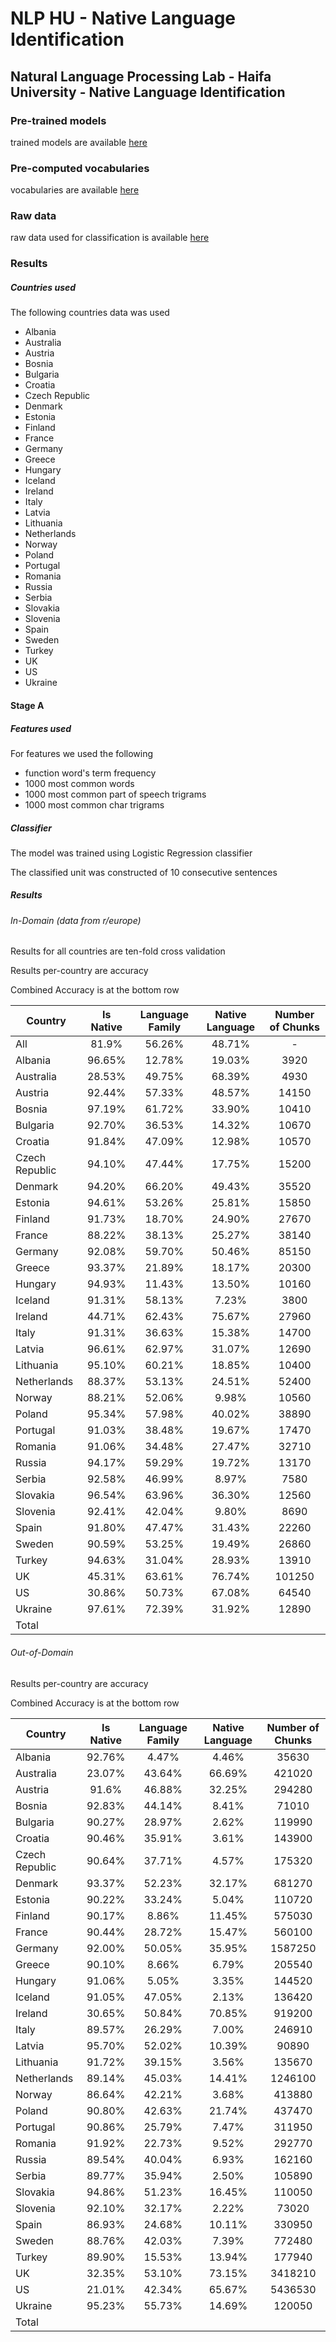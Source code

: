 # NLP HU - Native Language Identification
## Natural Language Processing Lab - Haifa University - Native Language Identification
### Pre-trained models
trained models are available [here](https://drive.google.com/open?id=1PFvy3NKD0Nc3V1LV1G_HZhWg3vCUZTCZ)
### Pre-computed vocabularies
vocabularies are available [here](https://drive.google.com/open?id=1Dq1HrPnJX1LvXuCc-3FjV5uGRInkpHwO)
### Raw data
raw data used for classification is available [here](https://drive.google.com/drive/folders/125RAHvCIHBR-jAUnIhqzWhdxh0mQ_fcv)

### Results
##### Countries used
The following countries data was used
* Albania
* Australia
* Austria
* Bosnia
* Bulgaria
* Croatia
* Czech Republic
* Denmark
* Estonia
* Finland
* France
* Germany
* Greece
* Hungary
* Iceland
* Ireland
* Italy
* Latvia
* Lithuania
* Netherlands
* Norway
* Poland
* Portugal
* Romania
* Russia
* Serbia
* Slovakia
* Slovenia
* Spain
* Sweden
* Turkey
* UK
* US
* Ukraine
#### Stage A
##### Features used
For features we used the following
* function word's term frequency
* 1000 most common words
* 1000 most common part of speech trigrams
* 1000 most common char trigrams
##### Classifier
The model was trained using Logistic Regression classifier

The classified unit was constructed of 10 consecutive sentences
##### Results
###### In-Domain (data from r/europe)
Results for all countries are ten-fold cross validation

Results per-country are accuracy

Combined Accuracy is at the bottom row

| Country | Is Native | Language Family | Native Language | Number of Chunks |
| --- | :---: | :---: | :---: | :---: |
| All | 81.9% |56.26% | 48.71% | - |
| Albania | 96.65% | 12.78% | 19.03% | 3920 |
| Australia | 28.53% | 49.75% | 68.39% | 4930 |
| Austria | 92.44% | 57.33% | 48.57% | 14150 |
| Bosnia | 97.19% | 61.72% | 33.90% | 10410 |
| Bulgaria | 92.70% | 36.53% | 14.32% | 10670 |
| Croatia | 91.84% | 47.09% | 12.98% | 10570 |
| Czech Republic | 94.10% | 47.44% | 17.75% | 15200 |
| Denmark | 94.20% | 66.20% | 49.43% | 35520 |
| Estonia | 94.61% | 53.26% | 25.81% | 15850 |
| Finland | 91.73% | 18.70% | 24.90% | 27670 |
| France | 88.22% | 38.13% | 25.27% | 38140 |
| Germany | 92.08% | 59.70% | 50.46% | 85150 |
| Greece | 93.37% | 21.89% | 18.17% | 20300 |
| Hungary | 94.93% | 11.43% | 13.50% | 10160 |
| Iceland | 91.31% | 58.13% | 7.23% | 3800 |
| Ireland | 44.71% | 62.43% | 75.67% | 27960 |
| Italy | 91.31% | 36.63% | 15.38% | 14700 |
| Latvia | 96.61% | 62.97% | 31.07% | 12690 |
| Lithuania | 95.10% | 60.21% | 18.85% | 10400 |
| Netherlands | 88.37% | 53.13% | 24.51% | 52400 |
| Norway | 88.21% | 52.06% | 9.98% | 10560 |
| Poland | 95.34% | 57.98% | 40.02% | 38890 |
| Portugal | 91.03% | 38.48% | 19.67% | 17470 | 
| Romania | 91.06% | 34.48% | 27.47% | 32710 |
| Russia | 94.17% | 59.29% | 19.72% | 13170 |
| Serbia | 92.58% | 46.99% | 8.97% | 7580 |
| Slovakia | 96.54% | 63.96% | 36.30% | 12560 |
| Slovenia | 92.41% | 42.04% | 9.80% | 8690 |
| Spain | 91.80% | 47.47% | 31.43% | 22260 |
| Sweden | 90.59% | 53.25% | 19.49% | 26860 |
| Turkey | 94.63% | 31.04% | 28.93% | 13910 |
| UK | 45.31% | 63.61% | 76.74% | 101250 |
| US | 30.86% | 50.73% | 67.08% | 64540 |
| Ukraine | 97.61% | 72.39% | 31.92% | 12890 |
| Total | | | | |

###### Out-of-Domain
Results per-country are accuracy

Combined Accuracy is at the bottom row

| Country | Is Native | Language Family | Native Language | Number of Chunks |
| --- | :---: | :---: | :---: | :---: |
| Albania | 92.76% | 4.47% | 4.46% | 35630 |
| Australia | 23.07% | 43.64% | 66.69% | 421020 |
| Austria | 91.6% | 46.88% | 32.25%| 294280 |
| Bosnia | 92.83% | 44.14% | 8.41% | 71010 |
| Bulgaria | 90.27% | 28.97% | 2.62% | 119990 |
| Croatia | 90.46% | 35.91% | 3.61% | 143900 |
| Czech Republic | 90.64% | 37.71% | 4.57% | 175320 |
| Denmark | 93.37% | 52.23% | 32.17% | 681270 |
| Estonia | 90.22% | 33.24% | 5.04% | 110720 |
| Finland | 90.17% | 8.86% | 11.45% | 575030 |
| France | 90.44% | 28.72% | 15.47% | 560100 |
| Germany | 92.00% | 50.05% | 35.95% | 1587250 |
| Greece | 90.10% | 8.66% | 6.79% | 205540 |
| Hungary | 91.06% | 5.05% | 3.35% | 144520 |
| Iceland | 91.05% | 47.05% | 2.13% | 136420 |
| Ireland | 30.65% | 50.84% | 70.85% | 919200 |
| Italy | 89.57% | 26.29% | 7.00% | 246910 |
| Latvia | 95.70% | 52.02% | 10.39% | 90890 |
| Lithuania | 91.72% | 39.15% | 3.56% | 135670 |
| Netherlands | 89.14% | 45.03% | 14.41% | 1246100 |
| Norway | 86.64% | 42.21% | 3.68% | 413880 |
| Poland | 90.80% | 42.63% | 21.74% | 437470 |
| Portugal | 90.86% | 25.79% | 7.47% | 311950 |
| Romania | 91.92% | 22.73% | 9.52% | 292770 |
| Russia | 89.54% | 40.04% | 6.93% | 162160 |
| Serbia | 89.77% | 35.94% | 2.50% | 105890 |
| Slovakia | 94.86% | 51.23% | 16.45% | 110050 |
| Slovenia | 92.10% | 32.17% | 2.22% | 73020 |
| Spain | 86.93% | 24.68% | 10.11% | 330950 |
| Sweden | 88.76% | 42.03% | 7.39% | 772480 |
| Turkey | 89.90% | 15.53% | 13.94% | 177940 |
| UK | 32.35% | 53.10% | 73.15% | 3418210 |
| US | 21.01% | 42.34% | 65.67% | 5436530 |
| Ukraine | 95.23% | 55.73% | 14.69% | 120050 |
| Total | | | | |
